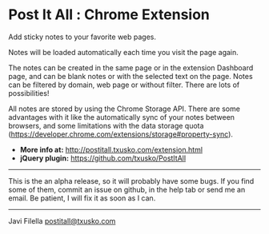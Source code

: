 # Post It All : Chrome Extension

Add sticky notes to your favorite web pages.

Notes will be loaded automatically each time you visit the page again.

The notes can be created in the same page or in the extension Dashboard page, and can be blank notes or with the selected text on the page. Notes can be filtered by domain, web page or without filter. There are lots of possibilities!

All notes are stored by using the Chrome Storage API. There are some advantages with it like the automatically sync of your notes between browsers, and some limitations with the data storage quota (https://developer.chrome.com/extensions/storage#property-sync).

* **More info at:**  http://postitall.txusko.com/extension.html 
* **jQuery plugin:**  https://github.com/txusko/PostItAll 

**** 
This is the an alpha release, so it will probably have some bugs. If you find some of them, commit an issue on github, in the help tab or send me an email. Be patient, I will fix it as soon as I can. 
****

Javi Filella
postitall@txusko.com
